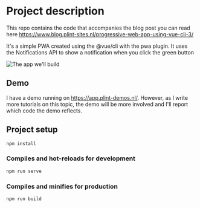 # Project description
This repo contains the code that accompanies the blog post you can read here
https://www.blog.plint-sites.nl/progressive-web-app-using-vue-cli-3/

It's a simple PWA created using the @vue/cli with the pwa plugin. It uses the
Notifications API to show a notification when you click the green button

![The app we'll build](https://www.blog.plint-sites.nl/wordpress/wp-content/uploads/2018/10/app-homepage.png)

## Demo
I have a demo running on https://app.plint-demos.nl/. However, as I write more tutorials on this topic, the demo
will be more involved and I'll report which code the demo reflects.

## Project setup
```
npm install
```

### Compiles and hot-reloads for development
```
npm run serve
```

### Compiles and minifies for production
```
npm run build
```
